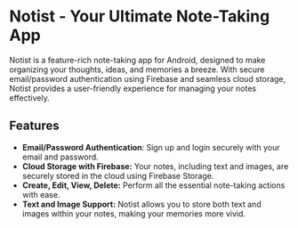 # Notist - Your Ultimate Note-Taking App
Notist is a feature-rich note-taking app for Android, designed to make organizing your thoughts, ideas, and memories a breeze. With secure email/password authentication using Firebase and seamless cloud storage, Notist provides a user-friendly experience for managing your notes effectively.

## Features
* **Email/Password Authentication**: Sign up and login securely with your email and password.
* **Cloud Storage with Firebase:** Your notes, including text and images, are securely stored in the cloud using Firebase Storage.
* **Create, Edit, View, Delete:** Perform all the essential note-taking actions with ease.
* **Text and Image Support:** Notist allows you to store both text and images within your notes, making your memories more vivid.

